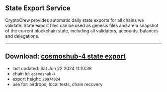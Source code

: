 ## State Export Service
CryptoCrew provides automatic daily state exports for all chains we validate. State export files can be used as genesis files and are a snapshot of the current blockchain state, including all validators, accounts, balances and delegations.

---
**Download: [cosmoshub-4 state export](https://dl-eu2.ccvalidators.com/SERVICE/cosmoshub/cosmoshub-4_export_20974024.json)**
---

- last updated: Sat Jun 22 2024 11:10:38
- chain id: `cosmoshub-4`
- export height: `20974024`
- use for: airdrops, local tests, chain recovery
